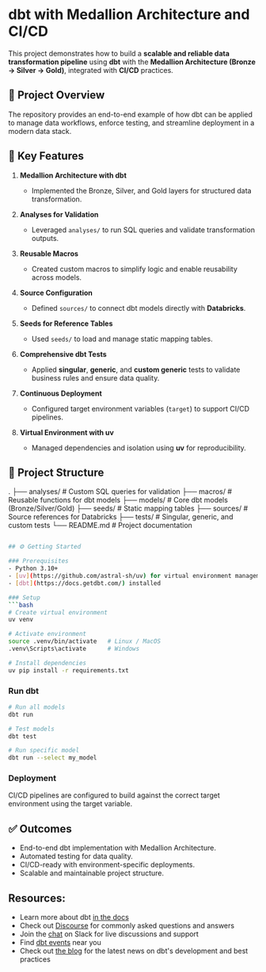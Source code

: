 # dbt with Medallion Architecture and CI/CD

This project demonstrates how to build a **scalable and reliable data transformation pipeline** using **dbt** with the **Medallion Architecture (Bronze → Silver → Gold)**, integrated with **CI/CD** practices.

## 🚀 Project Overview

The repository provides an end-to-end example of how dbt can be applied to manage data workflows, enforce testing, and streamline deployment in a modern data stack.

## 🔧 Key Features

1. **Medallion Architecture with dbt**

   - Implemented the Bronze, Silver, and Gold layers for structured data transformation.

2. **Analyses for Validation**

   - Leveraged `analyses/` to run SQL queries and validate transformation outputs.

3. **Reusable Macros**

   - Created custom macros to simplify logic and enable reusability across models.

4. **Source Configuration**

   - Defined `sources/` to connect dbt models directly with **Databricks**.

5. **Seeds for Reference Tables**

   - Used `seeds/` to load and manage static mapping tables.

6. **Comprehensive dbt Tests**

   - Applied **singular**, **generic**, and **custom generic** tests to validate business rules and ensure data quality.

7. **Continuous Deployment**

   - Configured target environment variables (`target`) to support CI/CD pipelines.

8. **Virtual Environment with uv**
   - Managed dependencies and isolation using **uv** for reproducibility.

## 📂 Project Structure

.
├── analyses/ # Custom SQL queries for validation
├── macros/ # Reusable functions for dbt models
├── models/ # Core dbt models (Bronze/Silver/Gold)
├── seeds/ # Static mapping tables
├── sources/ # Source references for Databricks
├── tests/ # Singular, generic, and custom tests
└── README.md # Project documentation

````bash

## ⚙️ Getting Started

### Prerequisites
- Python 3.10+
- [uv](https://github.com/astral-sh/uv) for virtual environment management
- [dbt](https://docs.getdbt.com/) installed

### Setup
```bash
# Create virtual environment
uv venv

# Activate environment
source .venv/bin/activate   # Linux / MacOS
.venv\Scripts\activate      # Windows

# Install dependencies
uv pip install -r requirements.txt
````

### Run dbt

```bash
# Run all models
dbt run

# Test models
dbt test

# Run specific model
dbt run --select my_model

```

### Deployment

CI/CD pipelines are configured to build against the correct target environment using the target variable.

## ✅ Outcomes

- End-to-end dbt implementation with Medallion Architecture.
- Automated testing for data quality.
- CI/CD-ready with environment-specific deployments.
- Scalable and maintainable project structure.

## Resources:

- Learn more about dbt [in the docs](https://docs.getdbt.com/docs/introduction)
- Check out [Discourse](https://discourse.getdbt.com/) for commonly asked questions and answers
- Join the [chat](https://community.getdbt.com/) on Slack for live discussions and support
- Find [dbt events](https://events.getdbt.com) near you
- Check out [the blog](https://blog.getdbt.com/) for the latest news on dbt's development and best practices
